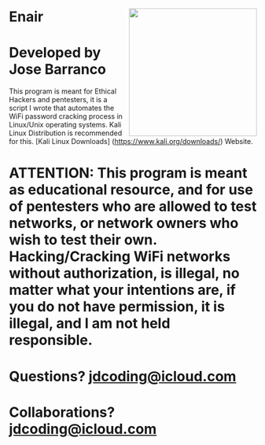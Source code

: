 # Enair <img src="https://cdn.discordapp.com/attachments/448519067968733194/491358614829924353/videoblocks-wifi-symbol-logo-a-sign-for-wireless-internet-loop-blue_ruiecvw8z_thumbnail-full06.png" height="260" align="right">
# Developed by Jose Barranco
 This program is meant for Ethical Hackers and pentesters, it is a script I wrote that automates the WiFi password cracking process in Linux/Unix operating systems. Kali Linux Distribution is recommended for this. 
 [Kali Linux Downloads] (https://www.kali.org/downloads/) Website.
# ATTENTION: This program is meant as educational resource, and for use of pentesters who are allowed to test networks, or network owners who wish to test their own. Hacking/Cracking WiFi networks without authorization, is illegal, no matter what your intentions are, if you do not have permission, it is illegal, and I am not held responsible.

# Questions? jdcoding@icloud.com
# Collaborations? jdcoding@icloud.com
